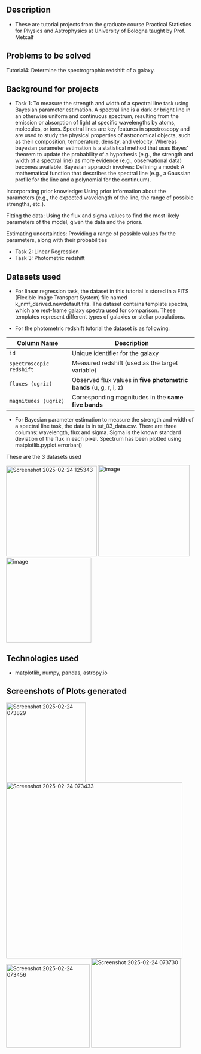 ## Description
- These are tutorial projects from the graduate course Practical Statistics for Physics and Astrophysics at University of Bologna taught by Prof. Metcalf

## Problems to be solved
Tutorial4: Determine the spectrographic redshift of a galaxy.

## Background for projects 
- Task 1: To measure the strength and width of a spectral line task using Bayesian parameter estimation.  A spectral line is a dark or bright line in an otherwise uniform and continuous spectrum, resulting from the emission or absorption of light at specific wavelengths by atoms, molecules, or ions. Spectral lines are key features in spectroscopy and are used to study the physical properties of astronomical objects, such as their composition, temperature, density, and velocity. Whereas bayesian parameter estimation is a statistical method that uses Bayes' theorem to update the probability of a hypothesis (e.g., the strength and width of a spectral line) as more evidence (e.g., observational data) becomes available. Bayesian appraoch involves:
Defining a model: A mathematical function that describes the spectral line (e.g., a Gaussian profile for the line and a polynomial for the continuum).

Incorporating prior knowledge: Using prior information about the parameters (e.g., the expected wavelength of the line, the range of possible strengths, etc.).

Fitting the data: Using the flux and sigma values to find the most likely parameters of the model, given the data and the priors.

Estimating uncertainties: Providing a range of possible values for the parameters, along with their probabilities

- Task 2: Linear Regression
- Task 3: Photometric redshift

## Datasets used
- For linear regression task, the dataset in this tutorial is stored in a FITS (Flexible Image Transport System) file named k_nmf_derived.newdefault.fits. The dataset contains template spectra, which are rest-frame galaxy spectra used for comparison. These templates represent different types of galaxies or stellar populations.


- For the photometric redshift tutorial the dataset is as following:

| Column Name              | Description |
|--------------------------|-------------|
| `id`                     | Unique identifier for the galaxy |
| `spectroscopic redshift` | Measured redshift (used as the target variable) |
| `fluxes (ugriz)`         | Observed flux values in **five photometric bands** (u, g, r, i, z) |
| `magnitudes (ugriz)`     | Corresponding magnitudes in the **same five bands** |

- For Bayesian parameter estimation to measure the strength and width of a spectral line task, the data is in  tut_03_data.csv. There are three columns: wavelength, flux and sigma. Sigma is the known standard deviation of the flux in each pixel. Spectrum has been plotted using matplotlib.pyplot.errorbar() 


These are the 3 datasets used

<p align="left">
  <img width="242" alt="Screenshot 2025-02-24 125343" src="https://github.com/user-attachments/assets/477f9de0-35ef-4e60-9c25-755e5f143d97" />
  <img width="244" alt="image" src="https://github.com/user-attachments/assets/ab765e24-574a-4747-823f-56dceb4849ab" />
  <img width="227" alt="image" src="https://github.com/user-attachments/assets/cc8d8ea8-1a05-4d90-8bf6-b9d2c112af69" />
</p>

## Technologies used
- matplotlib, numpy, pandas, astropy.io
  
## Screenshots of Plots generated

<img width="212" alt="Screenshot 2025-02-24 073829" src="https://github.com/user-attachments/assets/407a530a-2dfa-4a25-b010-493805dc240c" />
<img width="471" alt="Screenshot 2025-02-24 073433" src="https://github.com/user-attachments/assets/aa6bef9e-f80c-44f3-8d08-4e1b94b35145" />
<img width="223" alt="Screenshot 2025-02-24 073456" src="https://github.com/user-attachments/assets/c888e14d-cc1a-45b5-a0d5-855a074b9677" />
<img width="239" alt="Screenshot 2025-02-24 073730" src="https://github.com/user-attachments/assets/12f165a9-a3ae-48b0-8c13-360d870ae2c6" />
